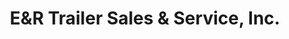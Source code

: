 ---
title: "E&R Trailer Sales & Service, Inc."
url: /lima/eundr-trailer-sales-und-service-inc/
shop: Anhänger
---